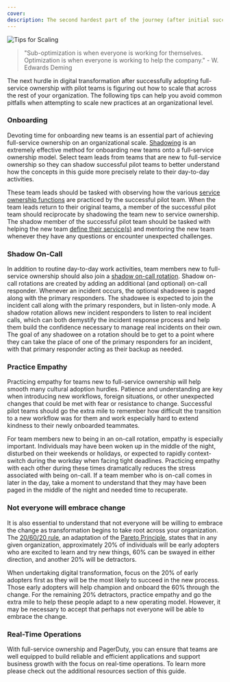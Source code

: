 ```yaml
---
cover:
description: The second hardest part of the journey (after initial success) is scaling practices across your organization. These tips help you avoid common pitfalls.
---
```

![Tips for Scaling](../assets/img/headers/FSO-Scaling.png)

> "Sub-optimization is when everyone is working for themselves. Optimization is when everyone is working to help the company." - W. Edwards Deming

The next hurdle in digital transformation after successfully adopting full-service ownership with pilot teams is figuring out how to scale that across the rest of your organization. The following tips can help you avoid common pitfalls when attempting to scale new practices at an organizational level.

### Onboarding
Devoting time for onboarding new teams is an essential part of achieving full-service ownership on an organizational scale. [Shadowing](https://en.wikipedia.org/wiki/Job_shadow) is an extremely effective method for onboarding new teams onto a full-service ownership model. Select team leads from teams that are new to full-service ownership so they can shadow successful pilot teams to better understand how the concepts in this guide more precisely relate to their day-to-day activities.

These team leads should be tasked with observing how the various [service ownership functions](functions) are practiced by the successful pilot team. When the team leads return to their original teams, a member of the successful pilot team should reciprocate by shadowing the team new to service ownership. The shadow member of the successful pilot team should be tasked with helping the new team [define their service(s)](defining) and mentoring the new team whenever they have any questions or encounter unexpected challenges.

### Shadow On-Call
In addition to routine day-to-day work activities, team members new to full-service ownership should also join a [shadow on-call rotation](https://www.pagerduty.com/blog/on-call-shadow-practice/). Shadow on-call rotations are created by adding an additional (and optional) on-call responder. Whenever an incident occurs, the optional shadowee is paged along with the primary responders. The shadowee is expected to join the incident call along with the primary responders, but in listen-only mode. A shadow rotation allows new incident responders to listen to real incident calls, which can both demystify the incident response process and help them build the confidence necessary to manage real incidents on their own. The goal of any shadowee on a rotation should be to get to a point where they can take the place of one of the primary responders for an incident, with that primary responder acting as their backup as needed.

### Practice Empathy
Practicing empathy for teams new to full-service ownership will help smooth many cultural adoption hurdles. Patience and understanding are key when introducing new workflows, foreign situations, or other unexpected changes that could be met with fear or resistance to change. Successful pilot teams should go the extra mile to remember how difficult the transition to a new workflow was for them and work especially hard to extend kindness to their newly onboarded teammates.

For team members new to being in an on-call rotation, empathy is especially important. Individuals may have been woken up in the middle of the night, disturbed on their weekends or holidays, or expected to rapidly context-switch during the workday when facing tight deadlines. Practicing empathy with each other during these times dramatically reduces the stress associated with being on-call. If a team member who is on-call comes in later in the day, take a moment to understand that they may have been paged in the middle of the night and needed time to recuperate.

### Not everyone will embrace change
It is also essential to understand that not everyone will be willing to embrace the change as transformation begins to take root across your organization. The [20/60/20 rule](https://www.entrepreneur.com/article/316461), an adaptation of the [Pareto Principle](https://en.wikipedia.org/wiki/Pareto_principle), states that in any given organization, approximately 20% of individuals will be early adopters who are excited to learn and try new things, 60% can be swayed in either direction, and another 20% will be detractors.

When undertaking digital transformation, focus on the 20% of early adopters first as they will be the most likely to succeed in the new process. Those early adopters will help champion and onboard the 60% through the change. For the remaining 20% detractors, practice empathy and go the extra mile to help these people adapt to a new operating model. However, it may be necessary to accept that perhaps not everyone will be able to embrace the change.

### Real-Time Operations
With full-service ownership and PagerDuty, you can ensure that teams are well equipped to build reliable and efficient applications and support business growth with the focus on real-time operations. To learn more please check out the additional resources section of this guide.
